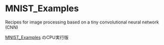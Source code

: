 # MNIST_Examples
Recipes for image processing based on a tiny convolutional neural network (CNN)

[MNIST_Examples](https://github.com/HirokiNakahara/MNIST_Examples) のCPU実行版
